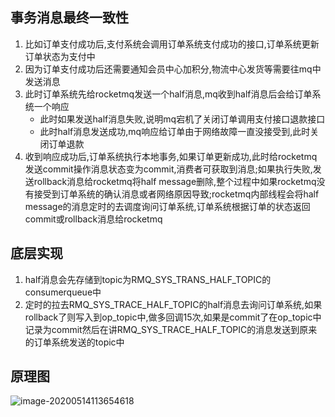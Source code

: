 ## 事务消息最终一致性

1. 比如订单支付成功后,支付系统会调用订单系统支付成功的接口,订单系统更新订单状态为支付中
2. 因为订单支付成功后还需要通知会员中心加积分,物流中心发货等需要往mq中发送消息
3. 此时订单系统先给rocketmq发送一个half消息,mq收到half消息后会给订单系统一个响应
   - 此时如果发送half消息失败,说明mq宕机了关闭订单调用支付接口退款接口
   - 此时half消息发送成功,mq响应给订单由于网络故障一直没接受到,此时关闭订单退款
4. 收到响应成功后,订单系统执行本地事务,如果订单更新成功,此时给rocketmq发送commit操作消息状态变为commit,消费者可获取到消息;如果执行失败,发送rollback消息给rocketmq将half message删除,整个过程中如果rocketmq没有接受到订单系统的确认消息或者网络原因导致;rocketmq内部线程会将half message的消息定时的去调度询问订单系统,订单系统根据订单的状态返回commit或rollback消息给rocketmq



## 底层实现

1. half消息会先存储到topic为RMQ_SYS_TRANS_HALF_TOPIC的consumerqueue中
2. 定时的拉去RMQ_SYS_TRACE_HALF_TOPIC的half消息去询问订单系统,如果rollback了则写入到op_topic中,做多回调15次,如果是commit了在op_topic中记录为commit然后在讲RMQ_SYS_TRACE_HALF_TOPIC的消息发送到原来的订单系统发送的topic中



## 原理图

![image-20200514113654618](https://note.youdao.com/yws/public/resource/88d580afe4046aad487d0feea3a40407/xmlnote/3F1CFD387DFA4A018AEF8C5D9F427E47/9373)